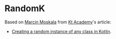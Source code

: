 # RandomK

Based on [Marcin Moskala](https://github.com/MarcinMoskala) from [Kt Academy](https://kt.academy/)'s article: 
- [Creating a random instance of any class in Kotlin](https://blog.kotlin-academy.com/creating-a-random-instance-of-any-class-in-kotlin-b6168655b64a).
